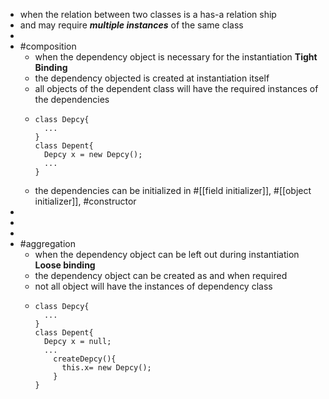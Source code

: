 - when the relation between two classes is a has-a relation ship
- and may require  ___multiple instances___ of the same class
-
- #composition
	- when the dependency object is necessary for the instantiation __Tight Binding__
	- the dependency objected is created at instantiation itself
	- all objects of the dependent class will have the required instances of the dependencies
	- ```
	  class Depcy{
	  	...
	  }
	  class Depent{
	  	Depcy x = new Depcy();
	  	...
	  }
	  ```
	- the dependencies can be initialized in #[[field initializer]], #[[object initializer]], #constructor
-
-
-
- #aggregation
	- when the dependency object can be left out during instantiation __Loose binding__
	- the dependency object can be created as and when required
	- not all object will have the instances of dependency class
	- ```
	  class Depcy{
	  	...
	  }
	  class Depent{
	  	Depcy x = null;
	  	...
	      createDepcy(){
	      	this.x= new Depcy();
	      }
	  }
	  ```